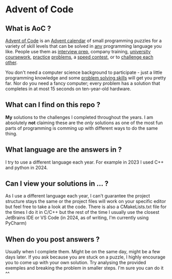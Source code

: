 # Advent of Code

## What is AoC ?

[Advent of Code](https://adventofcode.com/about) is an [Advent calendar](https://en.wikipedia.org/wiki/Advent_calendar) of small programming puzzles for a variety of skill levels that can be solved in [any](https://github.com/search?q=advent+of+code) programming language you like. People use them as [interview prep](https://twitter.com/dznqbit/status/1037607793144938497), company training, [university](https://gitlab.com/imhoffman/fa19b4-mat3006/wikis/home) [coursework](https://gribblelab.org/teaching/scicomp2021/index.html), [practice](https://twitter.com/mrdanielklein/status/936267621468483584) [problems](https://comp215.blogs.rice.edu/), a [speed contest](https://adventofcode.com/leaderboard), or to [challenge each other](https://old.reddit.com/r/adventofcode/search?q=flair%3Aupping&restrict_sr=on).

You don't need a computer science background to participate - just a little programming knowledge and some [problem solving skills](https://www.reddit.com/r/adventofcode/comments/7kd8jt/what_would_you_say_are_the_minimal_skills_for/dre0uu3/) will get you pretty far. Nor do you need a fancy computer; every problem has a solution that completes in at most 15 seconds on ten-year-old hardware.

## What can I find on this repo ?

**My** solutions to the challenges I completed throughout the years. I am absolutely **not** claiming these are the *only* solutions as one of the most fun parts of programming is comming up with different ways to do the same thing.

## What language are the answers in ?

I try to use a different language each year. For example in 2023 I used C++ and python in 2024.

## Can I view your solutions in ... ?

As I use a different language each year, I can't guarantee the project structure stays the same or the project files will work on your specific editor but feel free to take a look at the code.
There is also a CMakeLists.txt file for the times I do it in C/C++ but the rest of the time I usually use the closest JetBrains IDE or VS Code (in 2024, as of writing, I'm currently using PyCharm)

## When do you post answers ?

Usually when I complete them. Might be on the same day, might be a few days later. If you ask because you are stuck on a puzzle, I highly encourage you to come up with your own solution. Try analysing the provided exemples and breaking the problem in smaller steps. I'm sure you can do it ^^